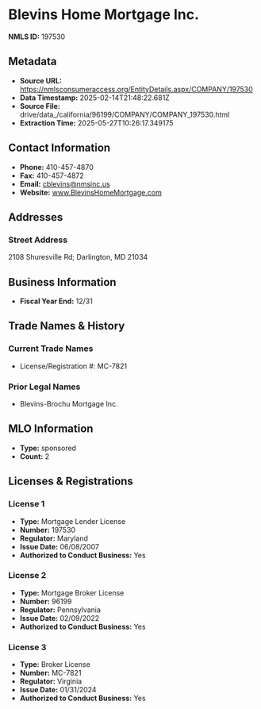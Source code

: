 # Blevins Home Mortgage Inc.

**NMLS ID:** 197530

## Metadata
- **Source URL:** https://nmlsconsumeraccess.org/EntityDetails.aspx/COMPANY/197530
- **Data Timestamp:** 2025-02-14T21:48:22.681Z
- **Source File:** drive/data_/california/96199/COMPANY/COMPANY_197530.html
- **Extraction Time:** 2025-05-27T10:26:17.349175

## Contact Information
- **Phone:** 410-457-4870
- **Fax:** 410-457-4872
- **Email:** cblevins@nmsinc.us
- **Website:** www.BlevinsHomeMortgage.com

## Addresses
### Street Address
2108 Shuresville Rd; Darlington, MD 21034

## Business Information
- **Fiscal Year End:** 12/31

## Trade Names & History
### Current Trade Names
- License/Registration #: MC-7821

### Prior Legal Names
- Blevins-Brochu Mortgage Inc.

## MLO Information
- **Type:** sponsored
- **Count:** 2

## Licenses & Registrations

### License 1
- **Type:** Mortgage Lender License
- **Number:** 197530
- **Regulator:** Maryland
- **Issue Date:** 06/08/2007
- **Authorized to Conduct Business:** Yes

### License 2
- **Type:** Mortgage Broker License
- **Number:** 96199
- **Regulator:** Pennsylvania
- **Issue Date:** 02/09/2022
- **Authorized to Conduct Business:** Yes

### License 3
- **Type:** Broker License
- **Number:** MC-7821
- **Regulator:** Virginia
- **Issue Date:** 01/31/2024
- **Authorized to Conduct Business:** Yes
